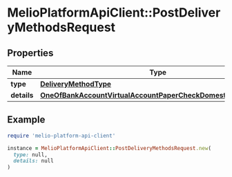 # MelioPlatformApiClient::PostDeliveryMethodsRequest

## Properties

| Name | Type | Description | Notes |
| ---- | ---- | ----------- | ----- |
| **type** | [**DeliveryMethodType**](DeliveryMethodType.md) |  |  |
| **details** | [**OneOfBankAccountVirtualAccountPaperCheckDomesticWireAccount**](OneOfBankAccountVirtualAccountPaperCheckDomesticWireAccount.md) |  |  |

## Example

```ruby
require 'melio-platform-api-client'

instance = MelioPlatformApiClient::PostDeliveryMethodsRequest.new(
  type: null,
  details: null
)
```

